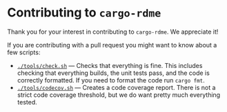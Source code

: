 # Contributing to `cargo-rdme`

Thank you for your interest in contributing to `cargo-rdme`.  We appreciate it!

If you are contributing with a pull request you might want to know about a few scripts:

* [`./tools/check.sh`](tools/check.sh) — Checks that everything is fine.  This includes checking that everything
  builds, the unit tests pass, and the code is correctly formatted.  If you need to format the code run
  `cargo fmt`.
* [`./tools/codecov.sh`](tools/codecov.sh) — Creates a code coverage report.  There is not a strict code coverage
  threshold, but we do want pretty much everything tested.
